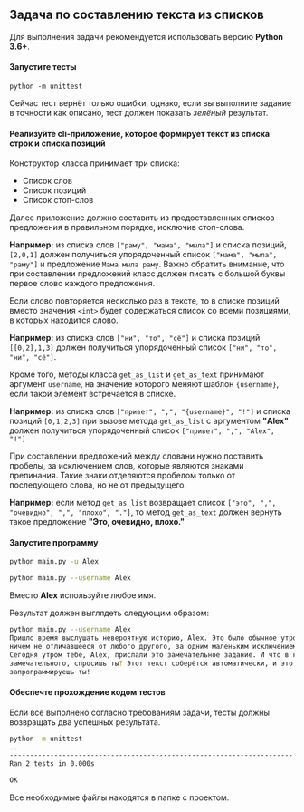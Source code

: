 ## Задача по составлению текста из списков
Для выполнения задачи рекомендуется использовать версию **Python 3.6+**.

#### Запустите тесты

`python -m unittest`

Сейчас тест вернёт только ошибки, однако, если вы выполните задание в точности как описано,
 тест должен показать *зелёный* результат.

#### Реализуйте cli-приложение, которое формирует текст из списка строк и списка позиций 

Конструктор класса принимает три списка:
- Список слов
- Список позиций
- Список стоп-слов

Далее приложение должно составить из предоставленных списков предложения в правильном
порядке, исключив стоп-слова.

**Например:** из списка слов `["раму", "мама", "мыла"]` и списка позиций, `[2,0,1]` должен
получиться упорядоченный список `["мама", "мыла", "раму"]` и предложение `Мама мыла раму`.
Важно обратить внимание, что при составлении предложений класс должен писать с большой буквы
первое слово каждого предложения.

Если слово повторяется несколько раз в тексте, то в списке позиций вместо значения `<int>`
будет содержаться список со всеми позициями, в которых находится слово.

**Например:** из списка слов `["ни", "то", "сё"]` и списка позиций `[[0,2],1,3]` должен
получиться упорядоченный список `["ни", "то", "ни", "cё"]`.

Кроме того, методы класса `get_as_list` и `get_as_text` принимают аргумент `username`, на
значение которого меняют шаблон `{username}`, если такой элемент встречается в списке.

**Например:** из списка слов `["привет", ",", "{username}", "!"]` и списка позиций 
`[0,1,2,3]` при вызове метода `get_as_list` с аргументом **"Alex"** должен получиться
упорядоченный список `["привет", ",", "Alex", "!"]`

При составлении предложений между словани нужно поставить пробелы, за исключением
слов, которые являются знаками препинания. Такие знаки отделяются пробелом только от 
последующего слова, но не от предыдущего.

**Например:** если метод `get_as_list` возвращает список
`["это", ",", "очевидно", ",", "плохо", "."]`, то метод `get_as_text` должен вернуть
такое предложение **"Это, очевидно, плохо."**


#### Запустите программу

```bash
python main.py -u Alex
```

```bash
python main.py --username Alex
```

Вместо **Alex** используйте любое имя.

Результат должен выглядеть следующим образом:
```bash
python main.py --username Alex
Пришло время выслушать невероятную историю, Alex. Это было обычное утро,
ничем не отличавшееся от любого другого, за одним маленьким исключением.
Сегодня утром тебе, Alex, прислали это замечательное задание. И что в нём
замечательного, спросишь ты? Этот текст соберётся автоматически, и это
запрограммируешь ты!
```

#### Обеспечте прохождение кодом тестов
Если всё выполнено согласно требованиям задачи, тесты должны возвращать два успешных
результата.
```bash
python -m unittest
..
----------------------------------------------------------------------
Ran 2 tests in 0.000s

OK
```

Все необходимые файлы находятся в папке с проектом.

